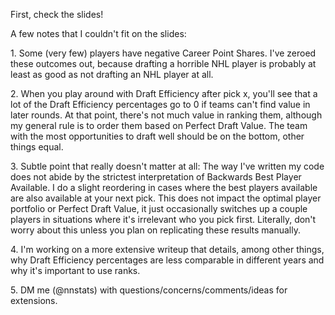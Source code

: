 <p>First, check the slides!</p>
<p>A few notes that I couldn't fit on the slides:</p>
<p>1. Some (very few) players have negative Career Point Shares. I've zeroed these outcomes out, because drafting a horrible NHL player is probably at least as good as not drafting an NHL player at all.</p>
<p>2. When you play around with Draft Efficiency after pick x, you'll see that a lot of the Draft Efficiency percentages go to 0 if teams can't find value in later rounds. At that point, there's not much value in ranking them, although my general rule is to order them based on Perfect Draft Value. The team with the most opportunities to draft well should be on the bottom, other things equal.</p>
<p>3. Subtle point that really doesn't matter at all: The way I've written my code does not abide by the strictest interpretation of Backwards Best Player Available. I do a slight reordering in cases where the best players available are also available at your next pick. This does not impact the optimal player portfolio or Perfect Draft Value, it just occasionally switches up a couple players in situations where it's irrelevant who you pick first. Literally, don't worry about this unless you plan on replicating these results manually.</p>
<p>4. I'm working on a more extensive writeup that details, among other things, why Draft Efficiency percentages are less comparable in different years and why it's important to use ranks.</p>
<p>5. DM me (@nnstats) with questions/concerns/comments/ideas for extensions.</p>
